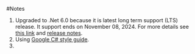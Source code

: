 #Notes

1. Upgraded to .Net 6.0 because it is latest long term support (LTS) release. It support ends on November 08, 2024. For more details see [this link](https://github.com/dotnet/core/blob/main/releases.md) and [release notes](https://devblogs.microsoft.com/dotnet/announcing-net-6/).
1. Using [Google C# style guide](https://google.github.io/styleguide/csharp-style.html).
1. 